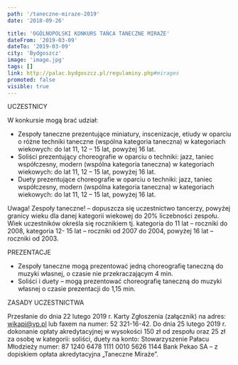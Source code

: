 ```yaml
---
path: '/taneczne-miraze-2019'
date: '2018-09-26'

title: 'OGÓLNOPOLSKI KONKURS TAŃCA TANECZNE MIRAŻE'
dateFrom: '2019-03-09'
dateTo: '2019-03-09'
city: 'Bydgoszcz'
image: 'image.jpg'
tags: []
link: http://palac.bydgoszcz.pl/regulaminy.php#mirages
promoted: false
visible: true
---
```

UCZESTNICY

W konkursie mogą brać udział:
- Zespoły taneczne prezentujące miniatury, inscenizacje, etiudy w oparciu o różne techniki 
taneczne (wspólna kategoria taneczna) w kategoriach wiekowych: do lat 11, 12 – 15 lat, powyżej 16 lat.
- Soliści prezentujący choreografie w oparciu o techniki: jazz, taniec współczesny, modern 
(wspólna kategoria taneczna) w kategoriach wiekowych: do lat 11, 12 – 15 lat, powyżej 16 lat.
- Duety prezentujące choreografie w oparciu o techniki: jazz, taniec współczesny, modern (wspólna 
kategoria taneczna) w kategoriach wiekowych: do lat 11, 12 – 15 lat, powyżej 16 lat.

Uwaga!
Zespoły taneczne! – dopuszcza się uczestnictwo tancerzy, powyżej granicy wieku dla danej kategorii wiekowej do 20% liczebności zespołu.
Wiek uczestników określa się rocznikiem tj. kategoria do 11 lat – roczniki do 2008, kategoria 12- 15 lat – roczniki od 2007 do 2004, powyżej 16 lat – roczniki od 2003.

PREZENTACJE

- Zespoły taneczne mogą prezentować jedną choreografię taneczną do muzyki własnej, o czasie nie 
przekraczającym 4 min.
- Soliści i duety – mogą prezentować choreografię taneczną do muzyki własnej o czasie prezentacji 
do 1,15 min.

ZASADY UCZESTNICTWA

Przesłanie do dnia 22 lutego 2019 r. Karty Zgłoszenia (załącznik) na adres: wikapi@vp.pl lub faxem na numer: 52 321-16-42. Do dnia 25 lutego 2019 r. dokonanie opłaty akredytacyjnej w wysokości 150 zł od zespołu oraz 25 zł za osobę w kategorii: soliści, duety na konto: Stowarzyszenie Pałacu Młodzieży numer: 87 1240 6478 1111 0010 5626 1144 Bank Pekao SA – z dopiskiem opłata akredytacyjna „Taneczne Miraże”.